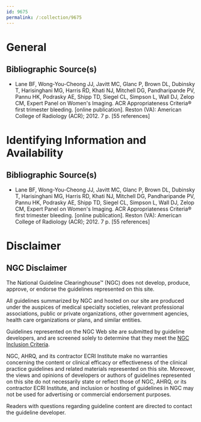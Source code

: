 ```yaml
---
id: 9675
permalink: /:collection/9675
---
```


# General

## Bibliographic Source(s)

- Lane BF, Wong-You-Cheong JJ, Javitt MC, Glanc P, Brown DL, Dubinsky T, Harisinghani MG, Harris RD, Khati NJ, Mitchell DG, Pandharipande PV, Pannu HK, Podrasky AE, Shipp TD, Siegel CL, Simpson L, Wall DJ, Zelop CM, Expert Panel on Women's Imaging. ACR Appropriateness Criteria® first trimester bleeding. [online publication]. Reston (VA): American College of Radiology (ACR); 2012. 7 p. [55 references]

# Identifying Information and Availability

## Bibliographic Source(s)

- Lane BF, Wong-You-Cheong JJ, Javitt MC, Glanc P, Brown DL, Dubinsky T, Harisinghani MG, Harris RD, Khati NJ, Mitchell DG, Pandharipande PV, Pannu HK, Podrasky AE, Shipp TD, Siegel CL, Simpson L, Wall DJ, Zelop CM, Expert Panel on Women's Imaging. ACR Appropriateness Criteria® first trimester bleeding. [online publication]. Reston (VA): American College of Radiology (ACR); 2012. 7 p. [55 references]

# Disclaimer

## NGC Disclaimer

The National Guideline Clearinghouse™ (NGC) does not develop, produce, approve, or endorse the guidelines represented on this site.

All guidelines summarized by NGC and hosted on our site are produced under the auspices of medical specialty societies, relevant professional associations, public or private organizations, other government agencies, health care organizations or plans, and similar entities.

Guidelines represented on the NGC Web site are submitted by guideline developers, and are screened solely to determine that they meet the [NGC Inclusion Criteria](/help-and-about/summaries/inclusion-criteria).

NGC, AHRQ, and its contractor ECRI Institute make no warranties concerning the content or clinical efficacy or effectiveness of the clinical practice guidelines and related materials represented on this site. Moreover, the views and opinions of developers or authors of guidelines represented on this site do not necessarily state or reflect those of NGC, AHRQ, or its contractor ECRI Institute, and inclusion or hosting of guidelines in NGC may not be used for advertising or commercial endorsement purposes.

Readers with questions regarding guideline content are directed to contact the guideline developer.

